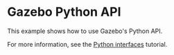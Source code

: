 # Gazebo Python API

This example shows how to use Gazebo's Python API.

For more information, see the
[Python interfaces](https://ignitionrobotics.org/api/gazebo/6.9/python_interfaces.html) tutorial.
